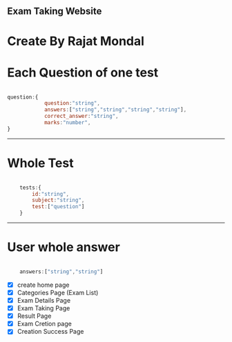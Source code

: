 ## Exam Taking Website

# Create By Rajat Mondal

# Each Question of one test

```JavaScript

question:{
            question:"string",
            answers:["string","string","string","string"],
            correct_answer:"string",
            marks:"number",     
}

```

---

# Whole Test

```JavaScript

    tests:{
        id:"string",
        subject:"string",
        test:["question"]
    }
```

---
 
# User whole answer
```JavaScript

    answers:["string","string"]
```

- [x] create home page
- [x] Categories Page (Exam List)
- [x] Exam Details Page
- [x] Exam Taking Page
- [x] Result Page
- [x] Exam Cretion page 
- [x] Creation Success Page
